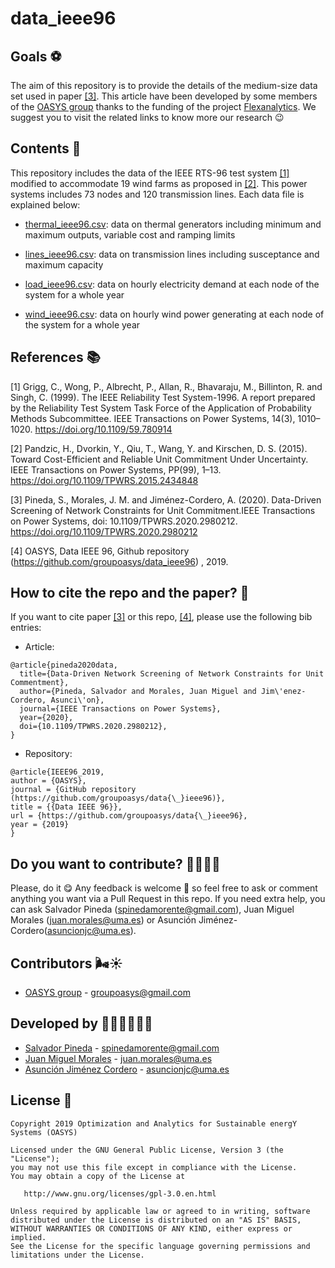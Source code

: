 # data_ieee96

## Goals ⚽

The aim of this repository is to provide the details of the medium-size data set used in paper [[3]](https://www.researchgate.net/publication/334390057_Data-driven_Network_Reduction_for_Transmission-Constrained_Unit_Commitment). This article have been developed by some
members of the [OASYS group](https://sites.google.com/view/groupoasys/home) thanks to the funding of the project [Flexanalytics](https://groupoasysflexanalytics.readthedocs.io/en/latest/). We suggest you to visit the related links to know more our research 😉


## Contents 📖

This repository includes the data of the IEEE RTS-96 test system [[1]](https://ieeexplore.ieee.org/abstract/document/780914) modified to accommodate 19 wind farms as proposed in [[2]](https://ieeexplore.ieee.org/abstract/document/7115977). This power systems includes 73 nodes and 120 transmission lines. Each data file is explained below: 

- [thermal_ieee96.csv](thermal_ieee96.csv): data on thermal generators including minimum and maximum outputs, variable cost and ramping limits

- [lines_ieee96.csv](lines_ieee96.csv): data on transmission lines including susceptance and maximum capacity

- [load_ieee96.csv](load_ieee96.csv): data on hourly electricity demand at each node of the system for a whole year

- [wind_ieee96.csv](wind_ieee96.csv): data on hourly wind power generating at each node of the system for a whole year

## References 📚

[1] Grigg, C., Wong, P., Albrecht, P., Allan, R., Bhavaraju, M., Billinton, R. and Singh, C. (1999). The IEEE Reliability Test System-1996. A report prepared by the Reliability Test System Task Force of the Application of Probability Methods Subcommittee. IEEE Transactions on Power Systems, 14(3), 1010–1020. https://doi.org/10.1109/59.780914

[2] Pandzic, H., Dvorkin, Y., Qiu, T., Wang, Y. and Kirschen, D. S. (2015). Toward Cost-Efficient and Reliable Unit Commitment Under Uncertainty. IEEE Transactions on Power Systems, PP(99), 1–13. https://doi.org/10.1109/TPWRS.2015.2434848

[3] Pineda, S., Morales, J. M. and Jiménez-Cordero, A. (2020). Data-Driven Screening of Network Constraints for Unit Commitment.IEEE Transactions on Power Systems, doi: 10.1109/TPWRS.2020.2980212. https://doi.org/10.1109/TPWRS.2020.2980212

[4] OASYS, Data IEEE 96, Github repository (https://github.com/groupoasys/data_ieee96) , 2019.

## How to cite the repo and the paper? 📝

If you want to cite paper [[3]](https://ieeexplore.ieee.org/document/9034123) or this repo, [[4]](https://github.com/groupoasys/data_ieee96), please use the following bib entries:

* Article:
```
@article{pineda2020data,
  title={Data-Driven Network Screening of Network Constraints for Unit Commentment},
  author={Pineda, Salvador and Morales, Juan Miguel and Jim\'enez-Cordero, Asunci\'on},
  journal={IEEE Transactions on Power Systems},
  year={2020},
  doi={10.1109/TPWRS.2020.2980212},
}
```
* Repository:
```
@article{IEEE96_2019,
author = {OASYS},
journal = {GitHub repository (https://github.com/groupoasys/data{\_}ieee96)},
title = {{Data IEEE 96}},
url = {https://github.com/groupoasys/data{\_}ieee96},
year = {2019}
}
```

## Do you want to contribute? 🙋‍♂️🙋‍♀️
 
 Please, do it 😋 Any feedback is welcome 🤗 so feel free to ask or comment anything you want via a Pull Request in this repo.
 If you need extra help, you can ask Salvador Pineda (spinedamorente@gmail.com), Juan Miguel Morales (juan.morales@uma.es) or Asunción Jiménez-Cordero(asuncionjc@uma.es).
 
 ## Contributors 🌬☀
 
 * [OASYS group](http://oasys.uma.es) -  groupoasys@gmail.com
 
 ## Developed by 👨‍💻👨‍💻👩‍💻
 * [Salvador Pineda](https://www.researchgate.net/profile/Salvador_Pineda) - spinedamorente@gmail.com
 * [Juan Miguel Morales](https://www.researchgate.net/profile/Juan_Morales25) - juan.morales@uma.es
 * [Asunción Jiménez Cordero](https://www.researchgate.net/profile/Asuncion_Jimenez-Cordero/research) - asuncionjc@uma.es
 
 
 ## License 📝
 
    Copyright 2019 Optimization and Analytics for Sustainable energY Systems (OASYS)

    Licensed under the GNU General Public License, Version 3 (the "License");
    you may not use this file except in compliance with the License.
    You may obtain a copy of the License at

       http://www.gnu.org/licenses/gpl-3.0.en.html

    Unless required by applicable law or agreed to in writing, software
    distributed under the License is distributed on an "AS IS" BASIS,
    WITHOUT WARRANTIES OR CONDITIONS OF ANY KIND, either express or implied.
    See the License for the specific language governing permissions and
    limitations under the License.
 
